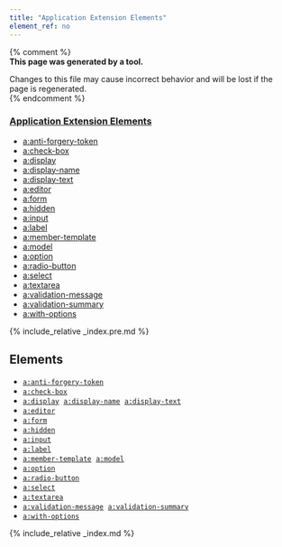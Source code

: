 ```yaml
---
title: "Application Extension Elements"
element_ref: no
---
```


{% comment %}  
**This page was generated by a tool.**  

Changes to this file may cause incorrect behavior and will be lost if the page is
regenerated.  
{% endcomment %}

<nav role="navigation" class="browser">
   <div>
      <h3><a href=".">Application Extension Elements</a></h3>
      <ul>
         <li><a href="anti-forgery-token.html">a:anti-forgery-token</a></li>
         <li><a href="check-box.html">a:check-box</a></li>
         <li><a href="display.html">a:display</a></li>
         <li><a href="display-name.html">a:display-name</a></li>
         <li><a href="display-text.html">a:display-text</a></li>
         <li><a href="editor.html">a:editor</a></li>
         <li><a href="form.html">a:form</a></li>
         <li><a href="hidden.html">a:hidden</a></li>
         <li><a href="input.html">a:input</a></li>
         <li><a href="label.html">a:label</a></li>
         <li><a href="member-template.html">a:member-template</a></li>
         <li><a href="model.html">a:model</a></li>
         <li><a href="option.html">a:option</a></li>
         <li><a href="radio-button.html">a:radio-button</a></li>
         <li><a href="select.html">a:select</a></li>
         <li><a href="textarea.html">a:textarea</a></li>
         <li><a href="validation-message.html">a:validation-message</a></li>
         <li><a href="validation-summary.html">a:validation-summary</a></li>
         <li><a href="with-options.html">a:with-options</a></li>
      </ul>
   </div>
</nav>

{% include_relative _index.pre.md %}

<div class="ref-element-list">
   <h2 id="elements">Elements</h2>
   <ul>
      <li><a href="anti-forgery-token.html"><code>a:anti-forgery-token</code></a></li>
      <li><a href="check-box.html"><code>a:check-box</code></a></li>
      <li><a href="display.html"><code>a:display</code></a> &nbsp;<a href="display-name.html"><code>a:display-name</code></a> &nbsp;<a href="display-text.html"><code>a:display-text</code></a></li>
      <li><a href="editor.html"><code>a:editor</code></a></li>
      <li><a href="form.html"><code>a:form</code></a></li>
      <li><a href="hidden.html"><code>a:hidden</code></a></li>
      <li><a href="input.html"><code>a:input</code></a></li>
      <li><a href="label.html"><code>a:label</code></a></li>
      <li><a href="member-template.html"><code>a:member-template</code></a> &nbsp;<a href="model.html"><code>a:model</code></a></li>
      <li><a href="option.html"><code>a:option</code></a></li>
      <li><a href="radio-button.html"><code>a:radio-button</code></a></li>
      <li><a href="select.html"><code>a:select</code></a></li>
      <li><a href="textarea.html"><code>a:textarea</code></a></li>
      <li><a href="validation-message.html"><code>a:validation-message</code></a> &nbsp;<a href="validation-summary.html"><code>a:validation-summary</code></a></li>
      <li><a href="with-options.html"><code>a:with-options</code></a></li>
   </ul>
</div>

{% include_relative _index.md %}
